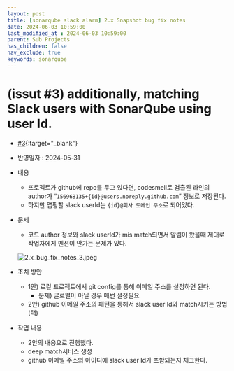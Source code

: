 ```yaml
---
layout: post
title: [sonarqube slack alarm] 2.x Snapshot bug fix notes
date: 2024-06-03 10:59:00
last_modified_at : 2024-06-03 10:59:00
parent: Sub Projects
has_children: false
nav_exclude: true
keywords: sonarqube
---
```


# (issut #3) additionally, matching Slack users with SonarQube using user Id.
- [#3](https://github.com/tnfhrnsss/sonarqube_slack_alarm/issues/3){:target="_blank"}
- 반영일자 : 2024-05-31
- 내용
    - 프로젝트가 github에 repo를 두고 있다면, codesmell로 검출된 라인의 author가 “`156968135+{id}@users.noreply.github.com`” 정보로 저장된다.
    - 하지만 맵핑할 slack userId는 `{id}@회사 도메인 주소`로 되어있다.
- 문제
    - 코드 author 정보와 slack userId가 mis match되면서 알림이 왔을때 제대로 작업자에게 멘션이 안가는 문제가 있다.

    ![2.x_bug_fix_notes_3.jpeg](../img/2.x_bug_fix_notes_3.jpeg)
    
- 조치 방안
    - 1안) 로컬 프로젝트에서 git config를 통해 이메일 주소를 설정하면 된다.
        - 문제) 글로벌이 아닐 경우 매번 설정필요
    - 2안) github 이메일 주소의 패턴을 통해서 slack user Id와 match시키는 방법 (택)
- 작업 내용
    - 2안의 내용으로 진행했다.
    - deep match서비스 생성
    - github 이메일 주소의 아이디에 slack user Id가 포함되는지 체크한다.